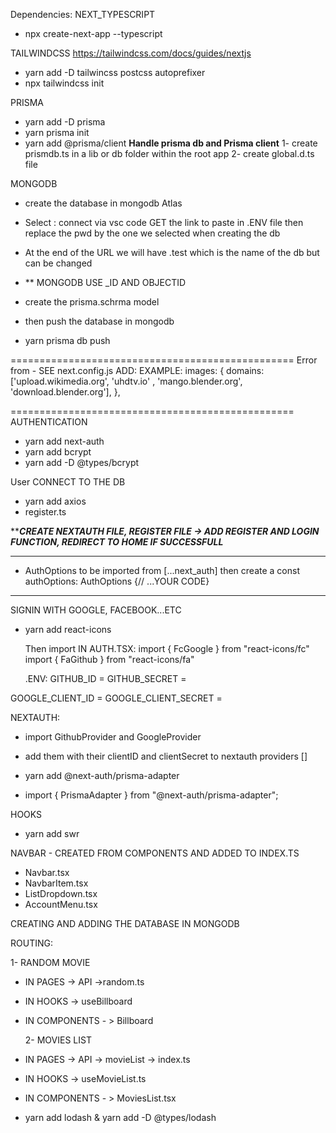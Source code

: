 Dependencies:
NEXT_TYPESCRIPT
- npx create-next-app --typescript

TAILWINDCSS
https://tailwindcss.com/docs/guides/nextjs
- yarn add  -D tailwincss postcss autoprefixer
- npx tailwindcss init

PRISMA
- yarn add -D  prisma
- yarn prisma init
- yarn add @prisma/client
**Handle prisma db and Prisma client**
     1- create prismdb.ts in a lib or db folder within the root app
     2- create global.d.ts file 

MONGODB
- create the database in mongodb Atlas
- Select : connect via vsc code GET the link to paste in .ENV file then replace the pwd by the one we selected when creating the db
- At the end of the URL we will have .test which is the name of the db but can be changed
- ** MONGODB USE _ID AND OBJECTID
- create the prisma.schrma model
- then push the database in mongodb
  
- yarn prisma db push

=================================================
Error from <Images fetched from URL> - SEE next.config.js
ADD: EXAMPLE: images: {
   domains:['upload.wikimedia.org', 'uhdtv.io' , 'mango.blender.org', 'download.blender.org'],
  },

=================================================
AUTHENTICATION
- yarn add next-auth 
- yarn add bcrypt
- yarn add -D @types/bcrypt

User CONNECT TO THE DB
- yarn add axios
- register.ts


*****CREATE NEXTAUTH FILE, REGISTER FILE -> ADD REGISTER AND LOGIN FUNCTION, REDIRECT TO HOME IF SUCCESSFULL***
********************************
  - AuthOptions to be imported from [...next_auth] then create a const authOptions: AuthOptions {// ...YOUR CODE}
********************************

SIGNIN WITH GOOGLE, FACEBOOK...ETC
- yarn add react-icons
  
  Then import IN AUTH.TSX:
  import { FcGoogle  } from "react-icons/fc"
  import { FaGithub } from "react-icons/fa"

  .ENV:
GITHUB_ID = 
GITHUB_SECRET =

GOOGLE_CLIENT_ID =
GOOGLE_CLIENT_SECRET =

NEXTAUTH: 
- import GithubProvider and GoogleProvider
- add them with their clientID and clientSecret to nextauth providers []

- yarn add @next-auth/prisma-adapter
- import { PrismaAdapter } from "@next-auth/prisma-adapter";

HOOKS

- yarn add swr

NAVBAR - CREATED FROM COMPONENTS AND ADDED TO INDEX.TS
- Navbar.tsx
- NavbarItem.tsx
- ListDropdown.tsx
- AccountMenu.tsx

CREATING AND ADDING THE DATABASE IN MONGODB

ROUTING:

  1- RANDOM MOVIE
- IN PAGES -> API ->random.ts
- IN HOOKS -> useBillboard
- IN COMPONENTS - > Billboard

  2- MOVIES LIST
- IN PAGES -> API -> movieList -> index.ts
- IN HOOKS -> useMovieList.ts
- IN COMPONENTS - > MoviesList.tsx

- yarn add lodash & yarn add -D @types/lodash

